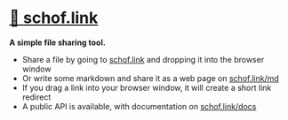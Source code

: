# [🌿 schof.link](https://schof.link/)

**A simple file sharing tool.**

* Share a file by going to [schof.link](https://schof.link/) and dropping it into the browser window
* Or write some markdown and share it as a web page on [schof.link/md](https://schof.link/md)
* If you drag a link into your browser window, it will create a short link redirect
* A public API is available, with documentation on [schof.link/docs](https://schof.link/docs)
